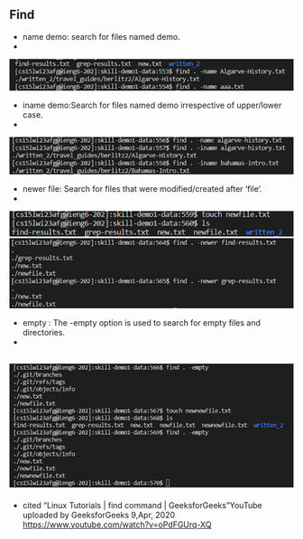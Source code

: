 **Find**
----------------------------------------------------------------------------------------
* name demo: search for files named demo.
*
![Image](lab3image1.png)

* iname demo:Search for files named demo irrespective of upper/lower case.
* 
![Image](lab3image2.png)

* newer file: Search for files that were modified/created after ‘file’.
* 
![Image](lab3image3.png)
![Image](lab3image4.png)

* empty : The -empty option is used to search for empty files and directories.
* 
![Image](lab3image5.png)
-----------------------------------------------------------------------------------------
* cited 
“Linux Tutorials | find command | GeeksforGeeks”YouTube uploaded by GeeksforGeeks 9,Apr, 2020 https://www.youtube.com/watch?v=oPdFGUrq-XQ  
